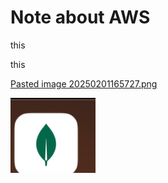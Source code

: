# Note about AWS
this

this


[Pasted image 20250201165727.png](Pasted%20image%2020250201165727.png)

![](resources/Pasted%20image%2020250201174106.png)
